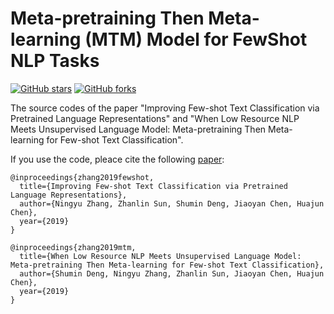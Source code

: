 # Meta-pretraining Then Meta-learning (MTM) Model for FewShot NLP Tasks 
[![GitHub stars](https://img.shields.io/github/stars/lyeoni/prenlp?style=flat-square)](https://github.com/zxlzr/FewShotNLP/stargazers)
[![GitHub forks](https://img.shields.io/github/forks/lyeoni/prenlp?style=flat-square&color=blueviolet)](https://github.com/zxlzr/FewShotNLP/network/members)

The source codes of the paper "Improving Few-shot Text Classification via Pretrained Language Representations" and "When Low Resource NLP Meets Unsupervised Language Model:  Meta-pretraining Then Meta-learning for Few-shot Text Classification".

If you use the code, pleace cite the following [paper](https://arxiv.org/abs/1908.08788):

```
@inproceedings{zhang2019fewshot,
  title={Improving Few-shot Text Classification via Pretrained Language Representations},
  author={Ningyu Zhang, Zhanlin Sun, Shumin Deng, Jiaoyan Chen, Huajun Chen},
  year={2019}
}

@inproceedings{zhang2019mtm,
  title={When Low Resource NLP Meets Unsupervised Language Model:  Meta-pretraining Then Meta-learning for Few-shot Text Classification},
  author={Shumin Deng, Ningyu Zhang, Zhanlin Sun, Jiaoyan Chen, Huajun Chen},
  year={2019}
}
```

